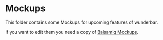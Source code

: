 Mockups
=======

This folder contains some Mockups for upcoming features of wunderbar.

If you want to edit them you need a copy of [Balsamiq Mockups](http://www.balsamiq.com/).